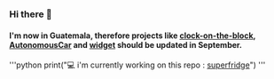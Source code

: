 ### Hi there 👋
#### I'm now in Guatemala, therefore projects like [clock-on-the-block](https://github.com/felop/clock-on-the-block), [AutonomousCar](https://github.com/felop/AutonomousCar) and [widget](https://github.com/felop/widget) should be updated in September.

'''python
print("💻 i'm currently working on this repo : [superfridge](https://github.com/felop/superfridge)")
'''
